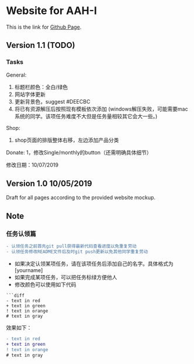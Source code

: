 # Website for AAH-I

This is the link for [Github Page](https://vwslz.github.io/AAH-I/).

## Version 1.1 (TODO)
### Tasks

General:
1. 标题栏颜色：全白/绿色
2. 网站字体更新
3. 更新背景色，suggest #DEECBC
4. 将已有资源解压后按照现有模板依次添加
(windows解压失败，可能需要mac系统的同学。该项任务难度不大但是任务量相较其它会大一些。)

Shop:
1. shop页面的排版整体右移，左边添加产品分类

Donate:
1，修改Single/monthly的button（还需明确具体细节）

修改日期：10/07/2019

## Version 1.0 10/05/2019
Draft for all pages according to the provided website mockup.

## Note

### 任务认领篇
```diff
- 认领任务之前首先git pull获得最新代码查看进度以免重复劳动
- 认领任务修改README文件后及时git push更新以免其他同学重复劳动
```
- 如果决定认领某项任务，请在该项任务后添加自己的名字。具体格式为 [yourname]
- 如果完成某项任务，可以把任务标绿方便他人
- 修改颜色可以使用如下代码

```text
```diff
- text in red
+ text in green
! text in orange
# text in gray
```

效果如下：
```diff
- text in red
+ text in green
! text in orange
# text in gray
```
